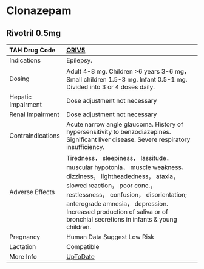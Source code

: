 # Clonazepam

## Rivotril 0.5mg

| TAH Drug Code      | [ORIV5](https://www.tahsda.org.tw/drugs/hissearch.php?drug_code=ORIV5)                                                                                                                                                                                                                                                |
|:-------------------|:----------------------------------------------------------------------------------------------------------------------------------------------------------------------------------------------------------------------------------------------------------------------------------------------------------------------|
| Indications        | Epilepsy.                                                                                                                                                                                                                                                                                                             |
| Dosing             | Adult 4-8 mg. Children >6 years 3-6 mg， Small children 1.5-3 mg. Infant 0.5-1 mg. Divided into 3 or 4 doses daily.                                                                                                                                                                                                   |
| Hepatic Impairment | Dose adjustment not necessary                                                                                                                                                                                                                                                                                         |
| Renal Impairment   | Dose adjustment not necessary                                                                                                                                                                                                                                                                                         |
| Contraindications  | Acute narrow angle glaucoma. History of hypersensitivity to benzodiazepines. Significant liver disease. Severe respiratory insufficiency.                                                                                                                                                                             |
| Adverse Effects    | Tiredness， sleepiness， lassitude， muscular hypotonia， muscle weakness， dizziness， lightheadedness， ataxia， slowed reaction， poor conc.， restlessness， confusion， disorientation; anterograde amnesia， depression. Increased production of saliva or of bronchial secretions in infants & young children. |
| Pregnancy          | Human Data Suggest Low Risk                                                                                                                                                                                                                                                                                           |
| Lactation          | Compatible                                                                                                                                                                                                                                                                                                            |
| More Info          | [UpToDate](https://www.uptodate.com/contents/clonazepam-drug-information)                                                                                                                                                                                                                                             |

